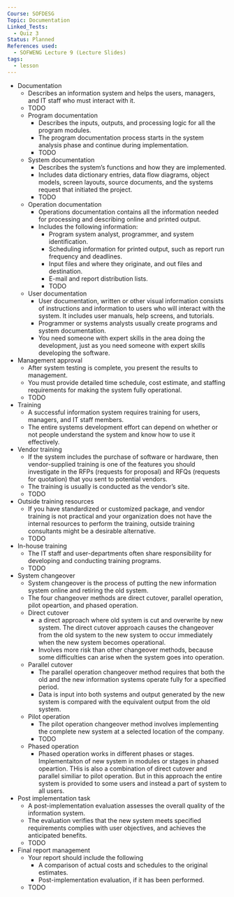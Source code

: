```yaml
---
Course: SOFDESG
Topic: Documentation
Linked_Tests:
  - Quiz 3
Status: Planned
References used:
  - SOFWENG Lecture 9 (Lecture Slides)
tags:
  - lesson
---
```


- Documentation
	- Describes an information system and helps the users, managers, and IT staff who must interact with it.
	- TODO
	- Program documentation
		- Describes the inputs, outputs, and processing logic for all the program modules.
		- The program documentation process starts in the system analysis phase and continue during implementation.
		- TODO
	- System documentation
		- Describes the system’s functions and how they are implemented.
		- Includes data dictionary entries, data flow diagrams, object models, screen layouts, source documents, and the systems request that initiated the project.
		- TODO
	- Operation documentation
		- Operations documentation contains all the information needed for processing and describing online and printed output.
		- Includes the following information:
			- Program system analyst, programmer, and system identification.
			- Scheduling information for printed output, such as report run frequency and deadlines.
			- Input files and where they originate, and out files and destination.
			- E-mail and report distribution lists.
			- TODO
	- User documentation
		- User documentation, written or other visual information consists of instructions and information to users who will interact with the system. It includes user manuals, help screens, and tutorials.
		- Programmer or systems analysts usually create programs and system documentation.
		- You need someone with expert skills in the area doing the development, just as you need someone with expert skills developing the software.
- Management approval
	- After system testing is complete, you present the results to management.
	- You must provide detailed time schedule, cost estimate, and staffing requirements for making the system fully operational.
	- TODO
- Training
	- A successful information system requires training for users, managers, and IT staff members.
	- The entire systems development effort can depend on whether or not people understand the system and know how to use it effectively.
- Vendor training
	- If the system includes the purchase of software or hardware, then vendor-supplied training is one of the features you should investigate in the RFPs (requests for proposal) and RFQs (requests for quotation) that you sent to potential vendors.
	- The training is usually is conducted as the vendor’s site.
	- TODO
- Outside training resources
	- If you have standardized or customized package, and vendor training is not practical and your organization does not have the internal resources to perform the training, outside training consultants might be a desirable alternative.
	- TODO
- In-house training
	- The IT staff and user-departments often share responsibility for developing and conducting training programs.
	- TODO
- System changeover
	- System changeover is the process of putting the new information system online and retiring the old system.
	- The four changeover methods are direct cutover, parallel operation, pilot opeartion, and phased operation.
	- Direct cutover
		- a direct approach where old system is cut and overwrite by new system. The direct cutover approach causes the changeover from the old system to the new system to occur immediately when the new system becomes operational.
		- Involves more risk than other changeover methods, because some difficulties can arise when the system goes into operation.
	- Parallel cutover
		- The parallel operation changeover method requires that both the old and the new information systems operate fully for a specified period.
		- Data is input into both systems and output generated by the new system is compared with the equivalent output from the old system.
	- Pilot operation
		- The pilot operation changeover method involves implementing the complete new system at a selected location of the company.
		- TODO
	- Phased operation
		- Phased operation works in different phases or stages. Implementaiton of new system in modules or stages in phased opeartion. THis is also a combination of direct cutover and parallel similiar to pilot operation. But in this approach the entire system is provided to some users and instead a part of system to all users.
- Post implementation task
	- A post-implementation evaluation assesses the overall quality of the information system.
	- The evaluation verifies that the new system meets specified requirements complies with user objectives, and achieves the anticipated benefits.
	- TODO
- Final report management
	- Your report should include the following
		- A comparison of actual costs and schedules to the original estimates.
		- Post-implementation evaluation, if it has been performed.
	- TODO